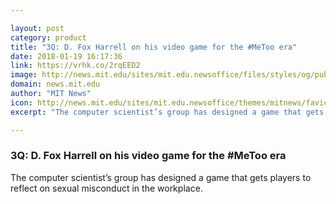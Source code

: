 ```yaml
---

layout: post
category: product
title: "3Q: D. Fox Harrell on his video game for the #MeToo era"
date: 2018-01-19 16:17:36
link: https://vrhk.co/2rqEED2
image: http://news.mit.edu/sites/mit.edu.newsoffice/files/styles/og/public/images/2018/MIT-Sexual-Harassment-Game.jpg
domain: news.mit.edu
author: "MIT News"
icon: http://news.mit.edu/sites/mit.edu.newsoffice/themes/mitnews/favicon.ico
excerpt: "The computer scientist’s group has designed a game that gets players to reflect on sexual misconduct in the workplace."

---
```


### 3Q: D. Fox Harrell on his video game for the #MeToo era

The computer scientist’s group has designed a game that gets players to reflect on sexual misconduct in the workplace.